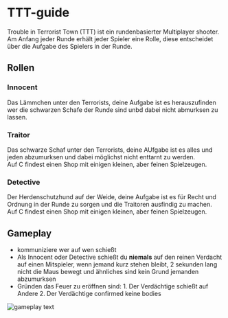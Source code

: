 # TTT-guide

Trouble in Terrorist Town (TTT) ist ein rundenbasierter Multiplayer shooter.
Am Anfang jeder Runde erhält jeder Spieler eine Rolle, diese entscheidet über die Aufgabe des Spielers in der Runde.

## Rollen
### Innocent
Das Lämmchen unter den Terrorists, deine Aufgabe ist es herauszufinden wer die schwarzen Schafe der Runde sind unbd dabei nicht abmurksen zu lassen.
### Traitor
Das schwarze Schaf unter den Terrorists, deine AUfgabe ist es alles und jeden abzumurksen und dabei möglichst nicht enttarnt zu werden.  
Auf C findest einen Shop mit einigen kleinen, aber feinen Spielzeugen.
### Detective
Der Herdenschutzhund auf der Weide, deine Aufgabe ist es für Recht und Ordnung in der Runde zu sorgen und die Traitoren ausfindig zu machen.  
Auf C findest einen Shop mit einigen kleinen, aber feinen Spielzeugen.

## Gameplay
* kommuniziere wer auf wen schießt
* Als Innocent oder Detective schießt du **niemals** auf den reinen Verdacht auf einen Mitspieler, wenn jemand kurz stehen bleibt, 2 sekunden lang nicht die Maus bewegt und ähnliches sind kein Grund jemanden abzumurksen
* Gründen das Feuer zu eröffnen sind: 1. Der Verdächtige schießt auf Andere  2. Der Verdächtige confirmed keine bodies  


![gameplay](https://files.pallindium.de/gmod/screenshots/ttt_gameplay_casino_1.jpg)
text
